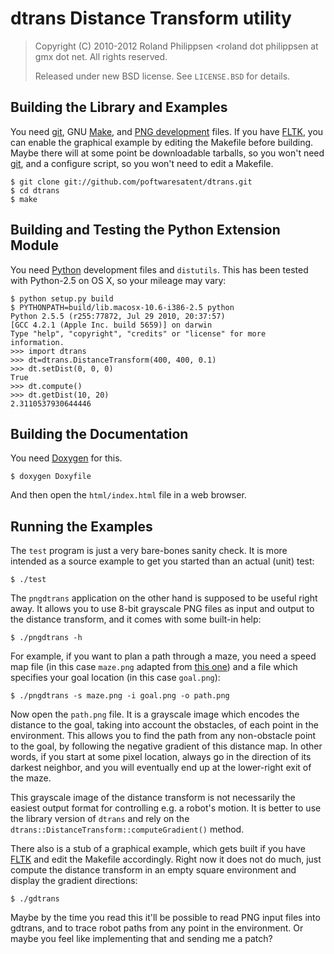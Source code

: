 # dtrans Distance Transform utility

> Copyright (C) 2010-2012 Roland Philippsen <roland dot philippsen at gmx dot net. All rights reserved.
>
> Released under new BSD license. See `LICENSE.BSD` for details.


## Building the Library and Examples

You need [git][], GNU [Make][], and [PNG development][] files. If you have [FLTK][], you can enable the graphical example by editing the Makefile before building. Maybe there will at some point be downloadable tarballs, so you won't need [git][], and a configure script, so you won't need to edit a Makefile.

    $ git clone git://github.com/poftwaresatent/dtrans.git
    $ cd dtrans
    $ make

[git]: http://git-scm.com/
[Make]: http://www.gnu.org/software/make/
[PNG development]: http://www.libpng.org/pub/png/libpng.html
[FLTK]: http://www.fltk.org/


## Building and Testing the Python Extension Module

You need [Python][] development files and `distutils`. This has been tested with Python-2.5 on OS X, so your mileage may vary:

    $ python setup.py build
    $ PYTHONPATH=build/lib.macosx-10.6-i386-2.5 python
    Python 2.5.5 (r255:77872, Jul 29 2010, 20:37:57)
    [GCC 4.2.1 (Apple Inc. build 5659)] on darwin
    Type "help", "copyright", "credits" or "license" for more
    information.
    >>> import dtrans
    >>> dt=dtrans.DistanceTransform(400, 400, 0.1)
    >>> dt.setDist(0, 0, 0)
    True
    >>> dt.compute()
    >>> dt.getDist(10, 20)
    2.3110537930644446 

[Python]: http://www.python.org/


## Building the Documentation

You need [Doxygen][] for this.

    $ doxygen Doxyfile

[Doxygen]: http://www.doxygen.org/

And then open the `html/index.html` file in a web browser.


## Running the Examples

The `test` program is just a very bare-bones sanity check. It is more intended as a source example to get you started than an actual (unit) test:

    $ ./test

The `pngdtrans` application on the other hand is supposed to be useful right away. It allows you to use 8-bit grayscale PNG files as input and output to the distance transform, and it comes with some built-in help:

    $ ./pngdtrans -h

For example, if you want to plan a path through a maze, you need a speed map file (in this case `maze.png` adapted from [this one](http://en.wikipedia.org/wiki/File:Maze01-01.png)) and a file which specifies your goal location (in this case `goal.png`):

    $ ./pngdtrans -s maze.png -i goal.png -o path.png

Now open the `path.png` file. It is a grayscale image which encodes the distance to the goal, taking into account the obstacles, of each point in the environment. This allows you to find the path from any non-obstacle point to the goal, by following the negative gradient of this distance map. In other words, if you start at some pixel location, always go in the direction of its darkest neighbor, and you will eventually end up at the lower-right exit of the maze.

This grayscale image of the distance transform is not necessarily the easiest output format for controlling e.g. a robot's motion. It is better to use the library version of `dtrans` and rely on the `dtrans::DistanceTransform::computeGradient()` method.

There also is a stub of a graphical example, which gets built if you have [FLTK][] and edit the Makefile accordingly. Right now it does not do much, just compute the distance transform in an empty square environment and display the gradient directions:

    $ ./gdtrans

Maybe by the time you read this it'll be possible to read PNG input files into gdtrans, and to trace robot paths from any point in the environment. Or maybe you feel like implementing that and sending me a patch?

